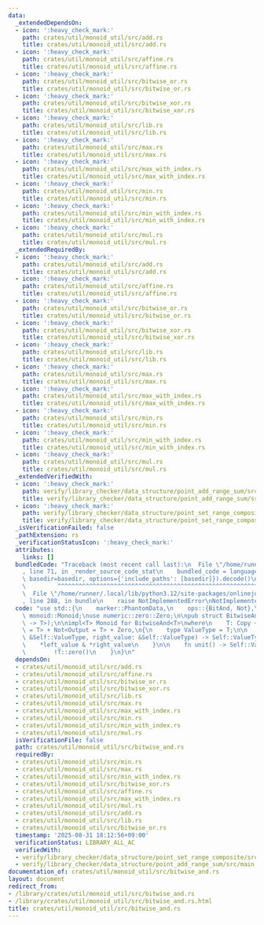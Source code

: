 ```yaml
---
data:
  _extendedDependsOn:
  - icon: ':heavy_check_mark:'
    path: crates/util/monoid_util/src/add.rs
    title: crates/util/monoid_util/src/add.rs
  - icon: ':heavy_check_mark:'
    path: crates/util/monoid_util/src/affine.rs
    title: crates/util/monoid_util/src/affine.rs
  - icon: ':heavy_check_mark:'
    path: crates/util/monoid_util/src/bitwise_or.rs
    title: crates/util/monoid_util/src/bitwise_or.rs
  - icon: ':heavy_check_mark:'
    path: crates/util/monoid_util/src/bitwise_xor.rs
    title: crates/util/monoid_util/src/bitwise_xor.rs
  - icon: ':heavy_check_mark:'
    path: crates/util/monoid_util/src/lib.rs
    title: crates/util/monoid_util/src/lib.rs
  - icon: ':heavy_check_mark:'
    path: crates/util/monoid_util/src/max.rs
    title: crates/util/monoid_util/src/max.rs
  - icon: ':heavy_check_mark:'
    path: crates/util/monoid_util/src/max_with_index.rs
    title: crates/util/monoid_util/src/max_with_index.rs
  - icon: ':heavy_check_mark:'
    path: crates/util/monoid_util/src/min.rs
    title: crates/util/monoid_util/src/min.rs
  - icon: ':heavy_check_mark:'
    path: crates/util/monoid_util/src/min_with_index.rs
    title: crates/util/monoid_util/src/min_with_index.rs
  - icon: ':heavy_check_mark:'
    path: crates/util/monoid_util/src/mul.rs
    title: crates/util/monoid_util/src/mul.rs
  _extendedRequiredBy:
  - icon: ':heavy_check_mark:'
    path: crates/util/monoid_util/src/add.rs
    title: crates/util/monoid_util/src/add.rs
  - icon: ':heavy_check_mark:'
    path: crates/util/monoid_util/src/affine.rs
    title: crates/util/monoid_util/src/affine.rs
  - icon: ':heavy_check_mark:'
    path: crates/util/monoid_util/src/bitwise_or.rs
    title: crates/util/monoid_util/src/bitwise_or.rs
  - icon: ':heavy_check_mark:'
    path: crates/util/monoid_util/src/bitwise_xor.rs
    title: crates/util/monoid_util/src/bitwise_xor.rs
  - icon: ':heavy_check_mark:'
    path: crates/util/monoid_util/src/lib.rs
    title: crates/util/monoid_util/src/lib.rs
  - icon: ':heavy_check_mark:'
    path: crates/util/monoid_util/src/max.rs
    title: crates/util/monoid_util/src/max.rs
  - icon: ':heavy_check_mark:'
    path: crates/util/monoid_util/src/max_with_index.rs
    title: crates/util/monoid_util/src/max_with_index.rs
  - icon: ':heavy_check_mark:'
    path: crates/util/monoid_util/src/min.rs
    title: crates/util/monoid_util/src/min.rs
  - icon: ':heavy_check_mark:'
    path: crates/util/monoid_util/src/min_with_index.rs
    title: crates/util/monoid_util/src/min_with_index.rs
  - icon: ':heavy_check_mark:'
    path: crates/util/monoid_util/src/mul.rs
    title: crates/util/monoid_util/src/mul.rs
  _extendedVerifiedWith:
  - icon: ':heavy_check_mark:'
    path: verify/library_checker/data_structure/point_add_range_sum/src/main.rs
    title: verify/library_checker/data_structure/point_add_range_sum/src/main.rs
  - icon: ':heavy_check_mark:'
    path: verify/library_checker/data_structure/point_set_range_composite/src/main.rs
    title: verify/library_checker/data_structure/point_set_range_composite/src/main.rs
  _isVerificationFailed: false
  _pathExtension: rs
  _verificationStatusIcon: ':heavy_check_mark:'
  attributes:
    links: []
  bundledCode: "Traceback (most recent call last):\n  File \"/home/runner/.local/lib/python3.12/site-packages/onlinejudge_verify/documentation/build.py\"\
    , line 71, in _render_source_code_stat\n    bundled_code = language.bundle(stat.path,\
    \ basedir=basedir, options={'include_paths': [basedir]}).decode()\n          \
    \         ^^^^^^^^^^^^^^^^^^^^^^^^^^^^^^^^^^^^^^^^^^^^^^^^^^^^^^^^^^^^^^^^^^^^^^^^^^^^^^^^^\n\
    \  File \"/home/runner/.local/lib/python3.12/site-packages/onlinejudge_verify/languages/rust.py\"\
    , line 288, in bundle\n    raise NotImplementedError\nNotImplementedError\n"
  code: "use std::{\n    marker::PhantomData,\n    ops::{BitAnd, Not},\n};\n\nuse\
    \ monoid::Monoid;\nuse numeric::zero::Zero;\n\npub struct BitwiseAnd<T>(PhantomData<fn()\
    \ -> T>);\n\nimpl<T> Monoid for BitwiseAnd<T>\nwhere\n    T: Copy + BitAnd<Output\
    \ = T> + Not<Output = T> + Zero,\n{\n    type ValueType = T;\n\n    fn op(left_value:\
    \ &Self::ValueType, right_value: &Self::ValueType) -> Self::ValueType {\n    \
    \    *left_value & *right_value\n    }\n\n    fn unit() -> Self::ValueType {\n\
    \        !T::zero()\n    }\n}\n"
  dependsOn:
  - crates/util/monoid_util/src/add.rs
  - crates/util/monoid_util/src/affine.rs
  - crates/util/monoid_util/src/bitwise_or.rs
  - crates/util/monoid_util/src/bitwise_xor.rs
  - crates/util/monoid_util/src/lib.rs
  - crates/util/monoid_util/src/max.rs
  - crates/util/monoid_util/src/max_with_index.rs
  - crates/util/monoid_util/src/min.rs
  - crates/util/monoid_util/src/min_with_index.rs
  - crates/util/monoid_util/src/mul.rs
  isVerificationFile: false
  path: crates/util/monoid_util/src/bitwise_and.rs
  requiredBy:
  - crates/util/monoid_util/src/min.rs
  - crates/util/monoid_util/src/max.rs
  - crates/util/monoid_util/src/min_with_index.rs
  - crates/util/monoid_util/src/bitwise_xor.rs
  - crates/util/monoid_util/src/affine.rs
  - crates/util/monoid_util/src/max_with_index.rs
  - crates/util/monoid_util/src/mul.rs
  - crates/util/monoid_util/src/add.rs
  - crates/util/monoid_util/src/lib.rs
  - crates/util/monoid_util/src/bitwise_or.rs
  timestamp: '2025-08-31 18:12:56+09:00'
  verificationStatus: LIBRARY_ALL_AC
  verifiedWith:
  - verify/library_checker/data_structure/point_set_range_composite/src/main.rs
  - verify/library_checker/data_structure/point_add_range_sum/src/main.rs
documentation_of: crates/util/monoid_util/src/bitwise_and.rs
layout: document
redirect_from:
- /library/crates/util/monoid_util/src/bitwise_and.rs
- /library/crates/util/monoid_util/src/bitwise_and.rs.html
title: crates/util/monoid_util/src/bitwise_and.rs
---
```

